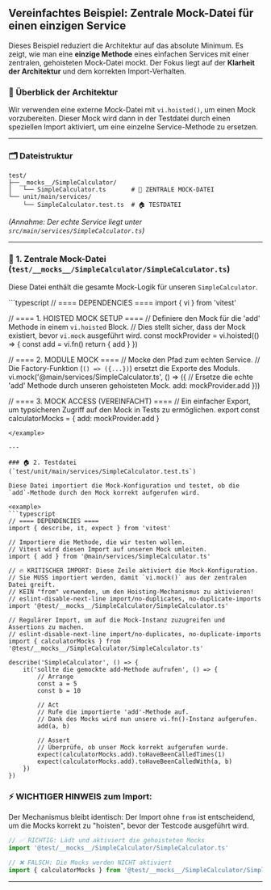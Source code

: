 ## Vereinfachtes Beispiel: Zentrale Mock-Datei für einen einzigen Service

Dieses Beispiel reduziert die Architektur auf das absolute Minimum. Es zeigt, wie man eine **einzige Methode** eines einfachen Services mit einer zentralen, gehoisteten Mock-Datei mockt. Der Fokus liegt auf der **Klarheit der Architektur** und dem korrekten Import-Verhalten.

### 🎯 Überblick der Architektur

Wir verwenden eine externe Mock-Datei mit `vi.hoisted()`, um einen Mock vorzubereiten. Dieser Mock wird dann in der Testdatei durch einen speziellen Import aktiviert, um eine einzelne Service-Methode zu ersetzen.

---

### 🗂️ Dateistruktur

```
test/
├──__mocks__/SimpleCalculator/
│   └── SimpleCalculator.ts       # 🔑 ZENTRALE MOCK-DATEI
└── unit/main/services/
    └── SimpleCalculator.test.ts  # 🏠 TESTDATEI
```
*(Annahme: Der echte Service liegt unter `src/main/services/SimpleCalculator.ts`)*

---

### 🔑 1. Zentrale Mock-Datei (`test/__mocks__/SimpleCalculator/SimpleCalculator.ts`)

Diese Datei enthält die gesamte Mock-Logik für unseren `SimpleCalculator`.

<example>
```typescript
// ==== DEPENDENCIES ====
import { vi } from 'vitest'

// ==== 1. HOISTED MOCK SETUP ====
// Definiere den Mock für die 'add' Methode in einem `vi.hoisted` Block.
// Dies stellt sicher, dass der Mock existiert, bevor `vi.mock` ausgeführt wird.
const mockProvider = vi.hoisted(() => {
    const add = vi.fn()
    return { add }
})

// ==== 2. MODULE MOCK ====
// Mocke den Pfad zum echten Service.
// Die Factory-Funktion (`() => ({...})`) ersetzt die Exporte des Moduls.
vi.mock('@main/services/SimpleCalculator.ts', () => ({
    // Ersetze die echte 'add' Methode durch unseren gehoisteten Mock.
    add: mockProvider.add
}))

// ==== 3. MOCK ACCESS (VEREINFACHT) ====
// Ein einfacher Export, um typsicheren Zugriff auf den Mock in Tests zu ermöglichen.
export const calculatorMocks = {
    add: mockProvider.add
}
```
</example>

---

### 🏠 2. Testdatei (`test/unit/main/services/SimpleCalculator.test.ts`)

Diese Datei importiert die Mock-Konfiguration und testet, ob die `add`-Methode durch den Mock korrekt aufgerufen wird.

<example>
```typescript
// ==== DEPENDENCIES ====
import { describe, it, expect } from 'vitest'

// Importiere die Methode, die wir testen wollen.
// Vitest wird diesen Import auf unseren Mock umleiten.
import { add } from '@main/services/SimpleCalculator.ts'

// 🔥 KRITISCHER IMPORT: Diese Zeile aktiviert die Mock-Konfiguration.
// Sie MUSS importiert werden, damit `vi.mock()` aus der zentralen Datei greift.
// KEIN "from" verwenden, um den Hoisting-Mechanismus zu aktivieren!
// eslint-disable-next-line import/no-duplicates, no-duplicate-imports
import '@test/__mocks__/SimpleCalculator/SimpleCalculator.ts'

// Regulärer Import, um auf die Mock-Instanz zuzugreifen und Assertions zu machen.
// eslint-disable-next-line import/no-duplicates, no-duplicate-imports
import { calculatorMocks } from '@test/__mocks__/SimpleCalculator/SimpleCalculator.ts'

describe('SimpleCalculator', () => {
    it('sollte die gemockte add-Methode aufrufen', () => {
        // Arrange
        const a = 5
        const b = 10

        // Act
        // Rufe die importierte 'add'-Methode auf.
        // Dank des Mocks wird nun unsere vi.fn()-Instanz aufgerufen.
        add(a, b)

        // Assert
        // Überprüfe, ob unser Mock korrekt aufgerufen wurde.
        expect(calculatorMocks.add).toHaveBeenCalledTimes(1)
        expect(calculatorMocks.add).toHaveBeenCalledWith(a, b)
    })
})
```
</example>

### ⚡ **WICHTIGER HINWEIS zum Import:**
Der Mechanismus bleibt identisch: Der Import ohne `from` ist entscheidend, um die Mocks korrekt zu "hoisten", bevor der Testcode ausgeführt wird.

```typescript
// ✅ RICHTIG: Lädt und aktiviert die gehoisteten Mocks
import '@test/__mocks__/SimpleCalculator/SimpleCalculator.ts'

// ❌ FALSCH: Die Mocks werden NICHT aktiviert
import { calculatorMocks } from '@test/__mocks__/SimpleCalculator/SimpleCalculator.ts'
```

--- 